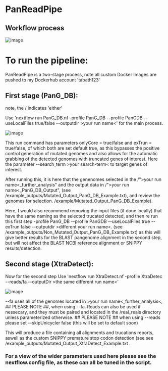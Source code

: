 # PanReadPipe

## Workflow process

![image](https://github.com/user-attachments/assets/1f246edd-45b2-410e-a6c2-4bad5ebb0c97)

# To run the pipeline:

PanReadPipe is a two-stage process, note all custom Docker Images are pushed to my Dockerhub account 'tabath123'

## First stage (PanG_DB):

note, the / indicates 'either'

Use 'nextflow run PanG_DB.nf -profile PanG_DB --profile PanGDB --useLocalFiles true/false --outputdir >your run name<' for the main process.

![image](https://github.com/user-attachments/assets/e456019f-51cb-48dd-a387-53d23de4a6b1)

This run command has parameters onlyCore = true/false and exTrun = true/false, of which both are set default true, as this bypasses the positive control generation of mutated genomes and also allows for the automatic grabbing of the detected genomes with truncated genes of interest. Here the parameter --search_term >your search-term< to target genes of interest. 

After running this, it is here that the genenomes selected in the /">your run name<_further_analysis" and the output data in /">your run name<_PanG_DB_Output", (see /example_outputs/Mutated_Output_PanG_DB_Example.txt), and review the genomes for selection. /example/Mutated_Output_PanG_DB_Example). 

Here, I would also recommend removing the input files (if done locally) that have the same naming as the selected trucated detected, and then re run this first step -profile PanG_DB --profile PanGDB --useLocalFiles true --exTrun false --outputdir >different your run name<. (see /example_outputs/Non_Mutated_Output_PanG_DB_Example.txt) as this will give better results for the BLAST pangenome alignment in the second step, but will not affect the BLAST NCBI reference alignment or SNIPPY results/detection. 

## Second stage (XtraDetect):

Now for the second step Use 'nextflow run XtraDetect.nf -profile XtraDetec --reads/fa --outputDir >the same different run name<' 

![image](https://github.com/user-attachments/assets/a7f84e63-495a-4b3f-bf76-a3ca9d35bb24)

--fa uses all of the genomes located in >your run name<_further_analysis<, ## PLEASE NOTE ##, when using --fa. Reads can also be used if nessecary, and they must be paired and located in the /real_reals directory unless parameterized otherwise. ## PLEASE NOTE ## when using --reads please set --skipUnicycler false (this will be set to default soon)

This will produce a file containing all alignments and trucations reports, aswell as the custom SNIPPY premature stop codon detection (see see /example_outputs/Mutated_Output_XtraDetect_Example.txt .

### For a view of the wider parameters used here please see the nextflow.config file, as these can all be tuned in the script. 
